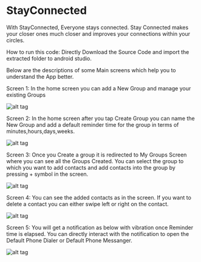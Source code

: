 # StayConnected

With StayConnected, Everyone stays connected.
Stay Connected makes your closer ones much closer and improves your connections within your circles.

How to run this code: Directly Download the Source Code and import the extracted folder to android studio.

Below are the descriptions of some Main screens which help you to understand the App better.

Screen 1:
In the home screen you can add a New Group and manage your existing Groups

![alt tag](https://github.com/dineshattem/ScreenShots/blob/master/Screenshot_2015-05-01-02-02-14.png)

Screen 2:
In the home screen after you tap Create Group you can name the New Group and add a default reminder time for the group in terms of minutes,hours,days,weeks.

![alt tag](https://github.com/dineshattem/ScreenShots/blob/master/Screenshot_2015-05-01-02-02-35.png)

Screen 3:
Once you Create a group it is redirected to My Groups Screen where you can see all the Groups Created. You can select the group to which you want to add contacts and add contacts into the group by pressing + symbol in the screen.

![alt tag](https://github.com/dineshattem/ScreenShots/blob/master/Screenshot_2015-05-01-02-04-18.png)

Screen 4:
You can see the added contacts as in the screen. If you want to delete a contact you can either swipe left or right on the contact.
 
![alt tag](https://github.com/dineshattem/ScreenShots/blob/master/Screenshot_2015-05-01-02-04-43.png)

Screen 5:
You will get a notification as below with vibration once Reminder time is elapsed. You can directly interact with the notification to open the Default Phone Dialer or Default Phone Messanger.

![alt tag](https://github.com/dineshattem/ScreenShots/blob/master/Screenshot_2015-05-01-02-30-06.png)
